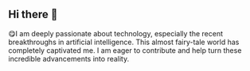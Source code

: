 ## Hi there 👋
😋I am deeply passionate about technology, especially the recent breakthroughs in artificial intelligence. This almost fairy-tale world has completely captivated me. I am eager to contribute and help turn these incredible advancements into reality.
<!--
**Khoa15/Khoa15** is a ✨ _special_ ✨ repository because its `README.md` (this file) appears on your GitHub profile.

Here are some ideas to get you started:

- 🔭 I’m currently working on ...
- 🌱 I’m currently learning ...
- 👯 I’m looking to collaborate on ...
- 🤔 I’m looking for help with ...
- 💬 Ask me about ...
- 📫 How to reach me: ...
- 😄 Pronouns: ...
- ⚡ Fun fact: ...
-->
